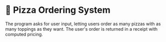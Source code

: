 # 🍕 Pizza Ordering System
The program asks for user input, letting users order as many pizzas with as many toppings as they want. The user's order is returned in a receipt with computed pricing.

